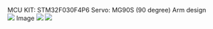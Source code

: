 <span>MCU KIT: STM32F030F4P6</span>
<span>Servo: MG90S (90 degree) </span>
<span>Arm design</span> <br>
<image src = "https://github.com/dinhnam/Parallel-Scara-Robot-Simple/blob/master/Images/arm_design.PNG">
<span> Image </span>
<image src = "https://github.com/dinhnam/Parallel-Scara-Robot-Simple/blob/master/Images/img1.jpg">
<image src = "https://github.com/dinhnam/Parallel-Scara-Robot-Simple/blob/master/Images/img2.jpg">
